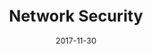 ---
layout: project
type: project
image: images/cotton-square.png
title: Network Security
# All dates must be YYYY-MM-DD format!
date: 2017-11-30
labels:
  - Networks
  - Security
  - Python
  - C
permalink: https://github.com/uday96/Network-Security
summary: Implemented Kerberos v5, SSH functionality and simulated network attacks after setting up an IDS, using Mininet and Snort.
---